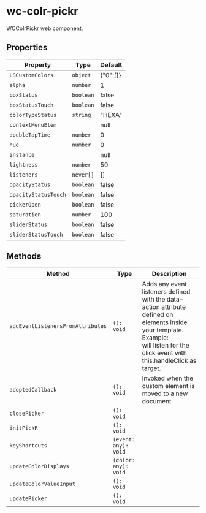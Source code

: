 # wc-colr-pickr

WCColrPickr web component.

## Properties

| Property             | Type      | Default  |
| -------------------- | --------- | -------- |
| `LSCustomColors`     | `object`  | {"0":[]} |
| `alpha`              | `number`  | 1        |
| `boxStatus`          | `boolean` | false    |
| `boxStatusTouch`     | `boolean` | false    |
| `colorTypeStatus`    | `string`  | "HEXA"   |
| `contextMenuElem`    |           | null     |
| `doubleTapTime`      | `number`  | 0        |
| `hue`                | `number`  | 0        |
| `instance`           |           | null     |
| `lightness`          | `number`  | 50       |
| `listeners`          | `never[]` | []       |
| `opacityStatus`      | `boolean` | false    |
| `opacityStatusTouch` | `boolean` | false    |
| `pickerOpen`         | `boolean` | false    |
| `saturation`         | `number`  | 100      |
| `sliderStatus`       | `boolean` | false    |
| `sliderStatusTouch`  | `boolean` | false    |

## Methods

| Method                            | Type                 | Description                                                                                                                                                                                                                    |
| --------------------------------- | -------------------- | ------------------------------------------------------------------------------------------------------------------------------------------------------------------------------------------------------------------------------ |
| `addEventListenersFromAttributes` | `(): void`           | Adds any event listeners defined with the data-action attribute defined on elements inside your template.<br />Example: <div data-action="click:handleClick"> will listen for the click event with this.handleClick as target. |
| `adoptedCallback`                 | `(): void`           | Invoked when the custom element is moved to a new document                                                                                                                                                                     |
| `closePicker`                     | `(): void`           |                                                                                                                                                                                                                                |
| `initPickR`                       | `(): void`           |                                                                                                                                                                                                                                |
| `keyShortcuts`                    | `(event: any): void` |                                                                                                                                                                                                                                |
| `updateColorDisplays`             | `(color: any): void` |                                                                                                                                                                                                                                |
| `updateColorValueInput`           | `(): void`           |                                                                                                                                                                                                                                |
| `updatePicker`                    | `(): void`           |                                                                                                                                                                                                                                |
